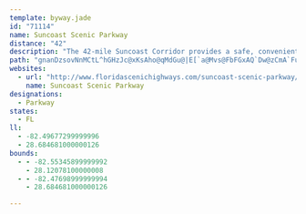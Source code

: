 ```yaml
---
template: byway.jade
id: "71114"
name: Suncoast Scenic Parkway
distance: "42"
description: "The 42-mile Suncoast Corridor provides a safe, convenient, and enjoyable opportunity for travel and outdoor fitness for West Central Florida, while helping to meet Florida’s transportation needs as a fully leveraged and financially sound transportation asset."
path: "gnanDzsovNnMCtL^hGHzJc@xKsAho@qMdGu@|E[`a@Mvs@FbFGxAQ`Dw@zCmA`FuCrKgH|DgBnGqA`BEp}@KhGPhEt@fBh@~DtBfOdJhEnBdCv@~AXpD^nEFzpASrHM|CS|AQzCs@~CkAtCyAx_A_j@vc@yWtDwAzCu@xHs@hyDk@fPRhSjAhH?~Ic@bToCvDS`VSd{@Q`OqA~q@qInKw@lGMfVEjq@@rCPhFj@hDl@hElAzD~AvHxEbOhM`GlElDdBfGfBjHv@bCCvBG|Ek@|MgExRaHfGqBrD{AxTmHzDm@nHk@hq@PfDFnFv@nCn@pIrDhFdEzLtMdCzBzEjCfFtA`H^fsCDtCHtBNvCh@lD`ArCpAxBtAdCpBlBrB~BhDvx@r{AlW`g@rOnYlXhh@`H~IdGpGxLlNtJ`K`c@zg@vKpLdFzDjH~D~IlDnHxBdr@nQvU|FxCj@xIx@tG@jhAc@jBBdFb@`C`@dFrAnBx@xi@|WdH~B`Cj@nK~Ars@hFtHb@dTfBnH^jG?nCS|FkArWcJlHwAlIs@`dHJp\\Sh[k@j`@]bUd@~Qv@zURh\\?tf@Yv[}@tlDqSrMmArCk@tNuDjLaFvJ}FtQwNlBqAzGmDtFsBfUiEpb@wIjFu@xCWpF?`DHnFt@fEbAhTtIrE`AfG^`FMxLcAbDGnER~Ev@xEjBhG|Dxo@hd@`E|AjD|@rh@|H~JjAhHR`IAxIa@pAQr_@uIpLyA"
websites: 
  - url: "http://www.floridascenichighways.com/suncoast-scenic-parkway/"
    name: Suncoast Scenic Parkway
designations: 
  - Parkway
states: 
  - FL
ll: 
  - -82.49677299999996
  - 28.684681000000126
bounds: 
  - - -82.55345899999992
    - 28.12078100000008
  - - -82.47698999999994
    - 28.684681000000126

---
```


